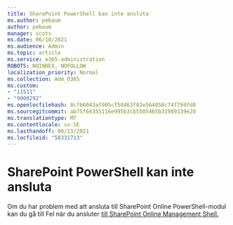 ```yaml
---
title: SharePoint PowerShell kan inte ansluta
ms.author: pebaum
author: pebaum
manager: scotv
ms.date: 06/10/2021
ms.audience: Admin
ms.topic: article
ms.service: o365-administration
ROBOTS: NOINDEX, NOFOLLOW
localization_priority: Normal
ms.collection: Adm_O365
ms.custom:
- "11511"
- "9000292"
ms.openlocfilehash: 8cfb6043af905cf50463f82e564058c74f794fd0
ms.sourcegitcommit: ab75f66355116e995b3cb5505465b31989339e28
ms.translationtype: MT
ms.contentlocale: sv-SE
ms.lasthandoff: 08/13/2021
ms.locfileid: "58331713"
---
```

# <a name="sharepoint-powershell-unable-to-connect"></a>SharePoint PowerShell kan inte ansluta

Om du har problem med att ansluta till SharePoint Online PowerShell-modul kan du gå till Fel när du ansluter [till SharePoint Online Management Shell.](https://docs.microsoft.com/sharepoint/troubleshoot/administration/errors-connecting-to-management-shell)